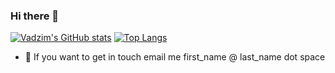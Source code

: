 ### Hi there 👋

[![Vadzim's GitHub stats](https://github-readme-stats.vercel.app/api?username=vadzimt&count_private=true&show_icons=true&include_all_commits=true)](https://github.com/anuraghazra/github-readme-stats) [![Top Langs](https://github-readme-stats.vercel.app/api/top-langs/?username=vadzimt&langs_count=3)](https://github.com/anuraghazra/github-readme-stats)

- 📮 If you want to get in touch email me first_name @ last_name dot space
